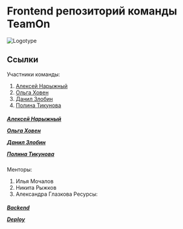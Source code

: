 # Frontend репозиторий команды TeamOn
![Logotype](https://papercallio-production.s3.amazonaws.com/uploads/event/logo/786/frontend.png)

## Ссылки
Участники команды:
1. <a href="https://github.com/AlexeyBMSTU">Алексей Нарыжный</a>
3. <a href="https://github.com/KhovenOlya">Ольга Ховен</a>
5. <a href="https://github.com/Danil-Zlo">Данил Злобин</a>
7. <a href="https://github.com/PtFux">Полина Тикунова</a>


<h5> <a href="https://github.com/AlexeyBMSTU">Алексей Нарыжный</a>

<a href="https://github.com/KhovenOlya">Ольга Ховен</a>

<a href="https://github.com/Danil-Zlo">Данил Злобин</a>

<a href="https://github.com/PtFux">Полина Тикунова</a></h5>

Менторы:
1. Илья Мочалов
2. Никита Рыжков
3. Александра Глазкова
Ресурсы:
<h5><a href="https://github.com/PtFux">Backend</a>
  
<a href="https://github.com/PtFux">Deploy</a></h5>


